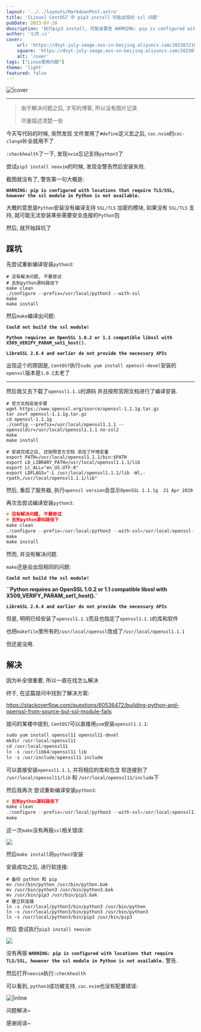 ```yaml
---
layout: '../../layouts/MarkdownPost.astro'
title: '[Linux] CentOS7 中 pip3 install 可能出现的 ssl 问题'
pubDate: 2023-07-20
description: '执行pip3 install, 可能会警告 WARNING: pip is configured with locations that require TLS/SSL, however the ssl module in Python is not available.'
author: '七月.cc'
cover:
    url: 'https://dxyt-july-image.oss-cn-beijing.aliyuncs.com/202307210054736.png'
    square: 'https://dxyt-july-image.oss-cn-beijing.aliyuncs.com/202307210054736.png'
    alt: 'cover'
tags: ["Linux使用问题"]
theme: 'light'
featured: false
---
```


![|cover](https://dxyt-july-image.oss-cn-beijing.aliyuncs.com/202307210054736.png)

---

> 由于解决问题之后, 才写的博客, 所以没有图片记录.
>
> 尽量描述清楚一些

今天写代码的时候, 突然发现 文件里用了`#define`定义宏之后, `coc.nvim`的`coc-clangd`补全就用不了

`:checkhealth`了一下, 发现`nvim`忘记支持`python3`了

尝试`pip3 install neovim`的时候, 发现会警告然后安装失败.

截图就没有了, 警告第一句大概是:

**`WARNING: pip is configured with locations that require TLS/SSL, however the ssl module in Python is not available.`**

大概的意思是`Python`安装没有编译支持 `SSL/TLS` 加密的模块, 如果没有 `SSL/TLS` 支持, 就可能无法安装某些需要安全连接的`Python`包

然后, 就开始踩坑了

## 踩坑

先尝试重新编译安装`python3`:

```shell
# 没有解决问题, 不要尝试
# 去到python源码路径下 
make clean
./configure --prefix=/usr/local/python3 --with-ssl
make
make install
```

然后`make`编译出问题:

**`Could not build the ssl module!`**

**`Python requires an OpenSSL 1.0.2 or 1.1 compatible libssl with X509_VERIFY_PARAM_set1_host().`**

**`LibreSSL 2.6.4 and earlier do not provide the necessary APIs`**

出现这个的原因是, `CentOS7`执行`sudo yum install openssl-devel`安装的`openssl`版本是`1.0.2`太老了

---

然后我又去下载了`openssl1.1.1`的源码 并且按照官网文档进行了编译安装.

```shell
# 官方文档安装步骤
wget https://www.openssl.org/source/openssl-1.1.1g.tar.gz
tar zxvf openssl-1.1.1g.tar.gz
cd openssl-1.1.1g
./config --prefix=/usr/local/openssl1.1.1 --openssldir=/usr/local/openssl1.1.1 no-ssl2
make
make install

# 安装完成之后, 还按照官方文档 添加了环境变量
export PATH=/usr/local/openssl1.1.1/bin:$PATH
export LD_LIBRARY_PATH=/usr/local/openssl1.1.1/lib
export LC_ALL="en_US.UTF-8"
export LDFLAGS="-L /usr/local/openssl1.1.1/lib -Wl,-rpath,/usr/local/openssl1.1.1/lib"
```

然后, 重启了服务器, 执行`openssl version`会显示`OpenSSL 1.1.1g  21 Apr 2020`

再次去尝试编译安装`python3`:

```cpp
# 没有解决问题, 不要尝试
# 去到python源码路径下 
make clean
./configure --prefix=/usr/local/python3 --with-ssl=/usr/local/openssl-1.1.1
make
make install
```

然而, 并没有解决问题.

`make`还是会出现相同的问题:

**`Could not build the ssl module!`**

**``Python requires an OpenSSL 1.0.2 or 1.1 compatible libssl with X509_VERIFY_PARAM_set1_host().`**

**`LibreSSL 2.6.4 and earlier do not provide the necessary APIs`**

但是, 明明已经安装了`openssl1.1.1`而且也指定了`openssl1.1.1`的库和软件

也把`makefile`里所有的`/usr/local/openssl`改成了`/usr/local/openssl1.1.1`

但还是没用.

## 解决

因为补全很重要, 所以一直在找怎么解决

终于, 在这篇提问中找到了解决方案:

https://stackoverflow.com/questions/60536472/building-python-and-openssl-from-source-but-ssl-module-fails

提问的某楼中提到, `CentOS7`可以直接用`yum`安装`openssl1.1.1`:

```py
sudo yum install openssl11 openssl11-devel
mkdir /usr/local/openssl11
cd /usr/local/openssl11
ln -s /usr/lib64/openssl11 lib
ln -s /usr/include/openssl11 include
```

可以直接安装`openssl1.1.1`, 并将相应的库和包含 软连接到了 `/usr/local/openssl11/lib` 和 `/usr/local/openssl11/include`下

然后我再次 尝试重新编译安装`python3`:

```cpp
# 去到python源码路径下 
make clean
./configure --prefix=/usr/local/python3 --with-ssl=/usr/local/openssl11
make
```

这一次`make`没有再报`ssl`相关错误:

![](https://dxyt-july-image.oss-cn-beijing.aliyuncs.com/202307210132623.png)

然后`make install`将`python3`安装

安装成功之后, 进行软连接:

```shell
# 备份 python 和 pip
mv /usr/bin/python /usr/bin/python.bak
mv /usr/bin/python3 /usr/bin/python3.bak
mv /usr/bin/pip3 /usr/bin/pip3.bak
# 建立软连接
ln -s /usr/local/python3/bin/python3 /usr/bin/python
ln -s /usr/local/python3/bin/python3 /usr/bin/python3
ln -s /usr/local/python3/bin/pip3 /usr/bin/pip3
```

然后 尝试执行`pip3 install neovim`:

![](https://dxyt-july-image.oss-cn-beijing.aliyuncs.com/202307210135325.png)

没有再报 **`WARNING: pip is configured with locations that require TLS/SSL, however the ssl module in Python is not available.`** 警告.

然后打开`neovim`执行`:checkhealth`

可以看到, `python3`成功被支持, `coc.nvim`也没有配置错误:

![|inline](https://dxyt-july-image.oss-cn-beijing.aliyuncs.com/202307210138914.png)

问题解决~

感谢阅读~